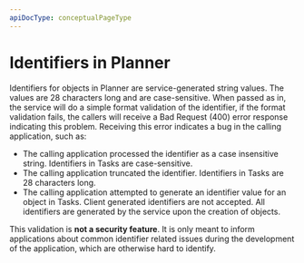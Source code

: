 ```yaml
---
apiDocType: conceptualPageType
---
```

# Identifiers in Planner

Identifiers for objects in Planner are service-generated string values. The values are 28 characters long and are case-sensitive. When passed as in, the service will do a simple format validation of the identifier, if the format validation fails, the callers will receive a Bad Request (400) error response indicating this problem. Receiving this error indicates a bug in the calling application, such as:

- The calling application processed the identifier as a case insensitive string. Identifiers in Tasks are case-sensitive.
- The calling application truncated the identifier. Identifiers in Tasks are 28 characters long.
- The calling application attempted to generate an identifier value for an object in Tasks. Client generated identifiers are not accepted. All identifiers are generated by the service upon the creation of objects.

This validation is **not a security feature**. It is only meant to inform applications about common identifier related issues during the development of the application, which are otherwise hard to identify.